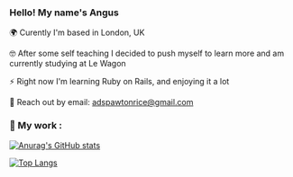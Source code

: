 ### Hello! My name's Angus

🌍 Curently I'm based in London, UK 

🤓 After some self teaching I decided to push myself to learn more and am currently studying at Le Wagon

⚡ Right now I'm learning Ruby on Rails, and enjoying it a lot

📨 Reach out by email: adspawtonrice@gmail.com

### 🔩 My work :

[![Anurag's GitHub stats](https://github-readme-stats.vercel.app/api?username=AngusDSR&theme=tokyonight)](https://github.com/AngusDSR/github-readme-stats)

[![Top Langs](https://github-readme-stats.vercel.app/api/top-langs/?username=AngusDSR&theme=tokyonight)](https://github.com/anuraghazra/github-readme-stats)
